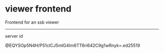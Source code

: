 # viewer frontend

Frontend for an ssb viewer

------------------------------------------------------------------

server id

@EQYSOp5N4H/P51clCJ5mlG4Im6TT6ri642C9g1wRnyk=.ed25519

